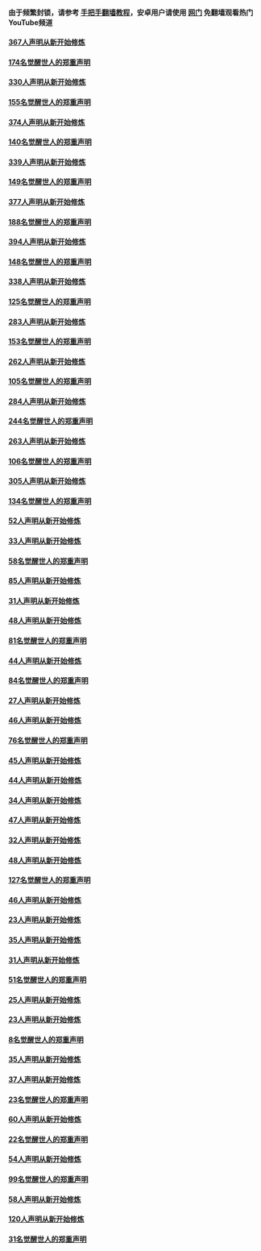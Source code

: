 #### 由于频繁封锁，请参考 [手把手翻墙教程](https://github.com/gfw-breaker/guides/wiki/)，安卓用户请使用 [网门](https://github.com/gfw-breaker/nogfw/blob/master/dl.md?t=06041301) 免翻墙观看热门YouTube频道 

#### [367人声明从新开始修炼](../pages/91/426421.md?t=06041301) 

#### [174名觉醒世人的郑重声明](../pages/91/426420.md?t=06041301) 

#### [330人声明从新开始修炼](../pages/91/426139.md?t=06041301) 

#### [155名觉醒世人的郑重声明](../pages/91/426138.md?t=06041301) 

#### [374人声明从新开始修炼](../pages/91/425811.md?t=06041301) 

#### [140名觉醒世人的郑重声明](../pages/91/425810.md?t=06041301) 

#### [339人声明从新开始修炼](../pages/91/425690.md?t=06041301) 

#### [149名觉醒世人的郑重声明](../pages/91/425689.md?t=06041301) 

#### [377人声明从新开始修炼](../pages/91/424867.md?t=06041301) 

#### [188名觉醒世人的郑重声明](../pages/91/424866.md?t=06041301) 

#### [394人声明从新开始修炼](../pages/91/423914.md?t=06041301) 

#### [148名觉醒世人的郑重声明](../pages/91/423913.md?t=06041301) 

#### [338人声明从新开始修炼](../pages/91/423540.md?t=06041301) 

#### [125名觉醒世人的郑重声明](../pages/91/423539.md?t=06041301) 

#### [283人声明从新开始修炼](../pages/91/423296.md?t=06041301) 

#### [153名觉醒世人的郑重声明](../pages/91/423295.md?t=06041301) 

#### [262人声明从新开始修炼](../pages/91/423004.md?t=06041301) 

#### [105名觉醒世人的郑重声明](../pages/91/423003.md?t=06041301) 

#### [284人声明从新开始修炼](../pages/91/422707.md?t=06041301) 

#### [244名觉醒世人的郑重声明](../pages/91/422706.md?t=06041301) 

#### [263人声明从新开始修炼](../pages/91/422553.md?t=06041301) 

#### [106名觉醒世人的郑重声明](../pages/91/422552.md?t=06041301) 

#### [305人声明从新开始修炼](../pages/91/422153.md?t=06041301) 

#### [134名觉醒世人的郑重声明](../pages/91/422152.md?t=06041301) 

#### [52人声明从新开始修炼](../pages/91/421846.md?t=06041301) 

#### [33人声明从新开始修炼](../pages/91/421804.md?t=06041301) 

#### [58名觉醒世人的郑重声明](../pages/91/421845.md?t=06041301) 

#### [85人声明从新开始修炼](../pages/91/421769.md?t=06041301) 

#### [31人声明从新开始修炼](../pages/91/421763.md?t=06041301) 

#### [48人声明从新开始修炼](../pages/91/421605.md?t=06041301) 

#### [81名觉醒世人的郑重声明](../pages/91/421656.md?t=06041301) 

#### [44人声明从新开始修炼](../pages/91/421544.md?t=06041301) 

#### [84名觉醒世人的郑重声明](../pages/91/421543.md?t=06041301) 

#### [27人声明从新开始修炼](../pages/91/421465.md?t=06041301) 

#### [46人声明从新开始修炼](../pages/91/421454.md?t=06041301) 

#### [76名觉醒世人的郑重声明](../pages/91/421453.md?t=06041301) 

#### [45人声明从新开始修炼](../pages/91/421452.md?t=06041301) 

#### [44人声明从新开始修炼](../pages/91/421422.md?t=06041301) 

#### [34人声明从新开始修炼](../pages/91/421322.md?t=06041301) 

#### [47人声明从新开始修炼](../pages/91/421264.md?t=06041301) 

#### [32人声明从新开始修炼](../pages/91/421225.md?t=06041301) 

#### [48人声明从新开始修炼](../pages/91/421202.md?t=06041301) 

#### [127名觉醒世人的郑重声明](../pages/91/421224.md?t=06041301) 

#### [46人声明从新开始修炼](../pages/91/421203.md?t=06041301) 

#### [23人声明从新开始修炼](../pages/91/421138.md?t=06041301) 

#### [35人声明从新开始修炼](../pages/91/421122.md?t=06041301) 

#### [31人声明从新开始修炼](../pages/91/421081.md?t=06041301) 

#### [51名觉醒世人的郑重声明](../pages/91/421080.md?t=06041301) 

#### [25人声明从新开始修炼](../pages/91/421020.md?t=06041301) 

#### [23人声明从新开始修炼](../pages/91/420884.md?t=06041301) 

#### [8名觉醒世人的郑重声明](../pages/91/420883.md?t=06041301) 

#### [35人声明从新开始修炼](../pages/91/420809.md?t=06041301) 

#### [37人声明从新开始修炼](../pages/91/420766.md?t=06041301) 

#### [23名觉醒世人的郑重声明](../pages/91/420765.md?t=06041301) 

#### [60人声明从新开始修炼](../pages/91/420727.md?t=06041301) 

#### [22名觉醒世人的郑重声明](../pages/91/420726.md?t=06041301) 

#### [54人声明从新开始修炼](../pages/91/420529.md?t=06041301) 

#### [99名觉醒世人的郑重声明](../pages/91/420528.md?t=06041301) 

#### [58人声明从新开始修炼](../pages/91/420198.md?t=06041301) 

#### [120人声明从新开始修炼](../pages/91/420141.md?t=06041301) 

#### [31名觉醒世人的郑重声明](../pages/91/420197.md?t=06041301) 

